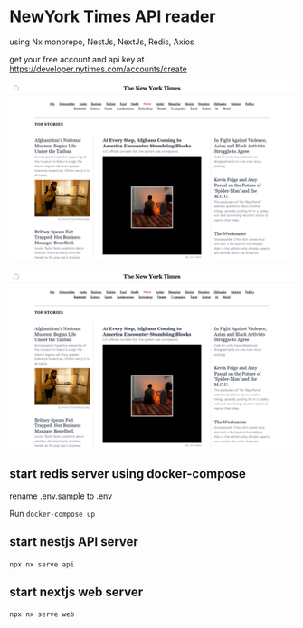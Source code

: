 # NewYork Times API reader

using Nx monorepo, NestJs, NextJs, Redis, Axios

get your free account and api key at https://developer.nytimes.com/accounts/create  

![screen shot](https://raw.githubusercontent.com/madipta/newyorktimes-api-reader/master/images/screen-01.png)  

![screen shot](https://raw.githubusercontent.com/madipta/newyorktimes-api-reader/master/images/screen-01.png)  

## start redis server using docker-compose

rename .env.sample to .env

Run `docker-compose up`

## start nestjs API server

`npx nx serve api`

## start nextjs web server

`npx nx serve web`